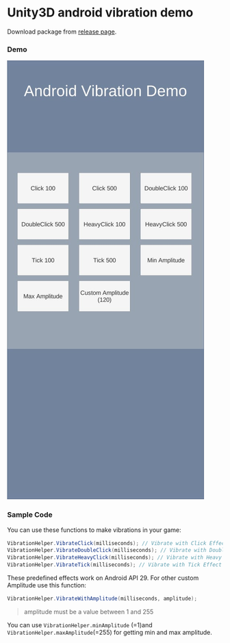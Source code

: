 # Unity3D android vibration demo
Download package from [release page](https://github.com/codemaker2015/unity3d-android-vibration-dmeo/releases).

### Demo
![screenshot](Demos/Screenshot.jpeg)

### Sample Code
You can use these functions to make vibrations in your game:

```c#
VibrationHelper.VibrateClick(milliseconds); // Vibrate with Click Effect amplitude
VibrationHelper.VibrateDoubleClick(milliseconds); // Vibrate with Double Click Effect amplitude
VibrationHelper.VibrateHeavyClick(milliseconds); // Vibrate with Heavy Click Effect amplitude
VibrationHelper.VibrateTick(milliseconds); // Vibrate with Tick Effect amplitude
```
These predefined effects work on Android API 29. For other custom Amplitude use this function:

```c#
VibrationHelper.VibrateWithAmplitude(milliseconds, amplitude);
```
> amplitude must be a value between 1 and 255

You can use ``` VibrationHelper.minAmplitude ``` (=1)and ``` VibrationHelper.maxAmplitude```(=255) for getting min and max amplitude.
